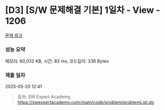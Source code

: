 # [D3] [S/W 문제해결 기본] 1일차 - View - 1206 

[문제 링크](https://swexpertacademy.com/main/code/problem/problemDetail.do?contestProbId=AV134DPqAA8CFAYh) 

### 성능 요약

메모리: 60,032 KB, 시간: 83 ms, 코드길이: 336 Bytes

### 제출 일자

2025-05-20 12:41



> 출처: SW Expert Academy, https://swexpertacademy.com/main/code/problem/problemList.do